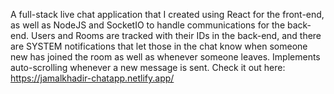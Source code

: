 A full-stack live chat application that I created using React for the front-end, as well as NodeJS and SocketIO to handle communications for the back-end. Users and Rooms are tracked with their IDs in the back-end, and there are SYSTEM notifications that let those in the chat know when someone new has joined the room as well as whenever someone leaves. Implements auto-scrolling whenever a new message is sent. Check it out here: https://jamalkhadir-chatapp.netlify.app/
